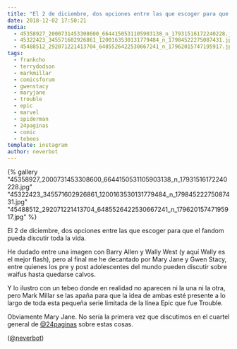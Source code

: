 ```yaml
---
title: "El 2 de diciembre, dos opciones entre las que escoger para que el fandom pueda discutir toda la vida"
date: 2018-12-02 17:50:21
media: 
  - 45358927_2000731453308600_6644150531105903138_n_17931516172240228.jpg
  - 45322423_345571602926861_1200163530131779484_n_17984522275087431.jpg
  - 45488512_292071221413704_6485526422530667241_n_17962015747195917.jpg
tags: 
  - frankcho
  - terrydodson
  - markmillar
  - comicsforum
  - gwenstacy
  - maryjane
  - trouble
  - epic
  - marvel
  - spiderman
  - 24paginas
  - comic
  - tebeos
template: instagram
author: neverbot
---
```


{% gallery "45358927_2000731453308600_6644150531105903138_n_17931516172240228.jpg" "45322423_345571602926861_1200163530131779484_n_17984522275087431.jpg" "45488512_292071221413704_6485526422530667241_n_17962015747195917.jpg" %}

El 2 de diciembre, dos opciones entre las que escoger para que el fandom pueda discutir toda la vida.

He dudado entre una imagen con Barry Allen y Wally West (y aquí Wally es el mejor flash), pero al final me he decantado por Mary Jane y Gwen Stacy, entre quienes los pre y post adolescentes del mundo pueden discutir sobre waifus hasta quedarse calvos.

Y lo ilustro con un tebeo donde en realidad no aparecen ni la una ni la otra, pero Mark Millar se las apaña para que la idea de ambas esté presente a lo largo de toda esta pequeña serie limitada de la línea Epic que fue Trouble.

Obviamente Mary Jane. No sería la primera vez que discutimos en el cuartel general de [@24paginas](https://instagram.com/24paginas) sobre estas cosas.

([@neverbot](https://instagram.com/neverbot))
